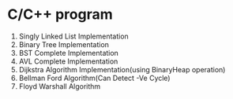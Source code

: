 # C/C++ program 
1) Singly Linked List Implementation
2) Binary Tree Implementation
3) BST Complete Implementation
4) AVL Complete Implementation
5) Dijkstra Algorithm Implementation(using BinaryHeap operation)
6) Bellman Ford Algorithm(Can Detect -Ve Cycle)
7) Floyd Warshall Algorithm 
